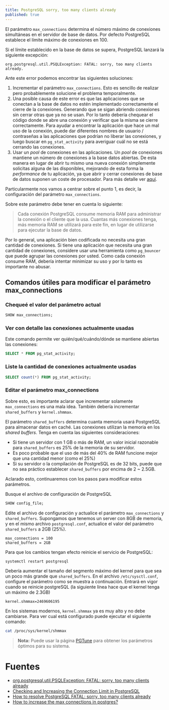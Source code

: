 ```yaml
---
title: PostgreSQL sorry, too many clients already
published: true
---
```


El parámetro ```max_connections``` determina el número máximo de conexiones simultáneas en el servidor de base de datos. Por defecto PostgreSQL establece el límite máximo de conexiones en 100. 

Si el límite establecido en la base de datos se supera, PostgreSQL lanzará la siguiente excepción:

```
org.postgresql.util.PSQLException: FATAL: sorry, too many clients already.
```

Ante este error podemos encontrar las siguientes soluciones:

1. Incrementar el parámetro ```max_connections```. Esto es sencillo de realizar pero probablemente solucione el problema temporalmente.
2. Una posible causa de este error es que las aplicaciones que se conectan a la base de datos no estén implementado correctamente el cierre de la conexiones. Generando que se sigan abriendo conexiones sin cerrar otras que ya no se usan. Por lo tanto debería chequear el código donde se abre una conexión y verificar que la misma se cierre correctamente. Para ayudar a encontrar la aplicación que hace un mal uso de la conexión, puede dar diferentes nombres de usuario / contraseñas a las aplicaciones que podrían no liberar las conexiones, y luego buscar en ```pg_stat_activity``` para averiguar cuál no se está cerrando las conexiones. 
3. Usar un *pool* de conexiones en las aplicaciones. Un *pool* de conexiones mantiene un número de conexiones a la base datos abiertas. De esta manera en lugar de abrir tu mismo una nueva conexión simplemente solicitas alguna de las disponibles, mejorando de esta forma la *performance* de tu aplicación, ya que abrir y cerrar conexiones de base de datos suponen un coste de procesador. Para más detalle ver [aquí](/Connections-pool).

Particularmente nos vamos a centrar sobre el punto 1, es decir, la configuración del parámetro ```max_connections```.

Sobre este parámetro debe tener en cuenta lo siguiente:

> Cada conexión PostgreSQL consume memoria RAM para administrar la conexión o el cliente que la usa. Cuantas más conexiones tenga, más memoria RAM se utilizará para este fin, en lugar de utilizarse para ejecutar la base de datos.

Por lo general, una aplicación bien codificada no necesita una gran cantidad de conexiones. Si tiene una aplicación que necesita una gran cantidad de conexiones, considere usar una herramienta como ```pg_bouncer``` que puede agrupar las conexiones por usted. Como cada conexión consume RAM, debería intentar minimizar su uso y por lo tanto es importante no abusar. 

## [](#header-2)Comandos útiles para modificar el parámetro max_connections


### [](#header-3)Chequeé el valor del parámetro actual

```sql
SHOW max_connections;
```

### [](#header-3)Ver con detalle las conexiones actualmente usadas

Este comando permite ver quién/qué/cuándo/dónde se mantiene abiertas las conexiones: 

```sql
SELECT * FROM pg_stat_activity;
```

### [](#header-3)Liste la cantidad de conexiones actualmente usadas


```sql
SELECT count(*) FROM pg_stat_activity;
```

### [](#header-3)Editar el parámetro max_connections

Sobre esto, es importante aclarar que incrementar solamente ```max_connections``` es una mala idea. También debería incrementar ```shared_buffers``` y ```kernel.shmmax```.

El parámetro ```shared_buffers``` determina cuanta memoria usará PostgreSQL para almacenar datos en caché. Las conexiones utilizan la memoria en los *shared buffers*.
Tenga en cuenta las siguientes consideraciones:

- Si tiene un servidor con 1 GB o más de RAM, un valor inicial razonable para ```shared_buffers``` es 25% de la memoria de su servidor. 
- Es poco probable que el uso de más del 40% de RAM funcione mejor que una cantidad menor (como el 25%) 
- Si su servidor o la compilación de PostgreSQL es de 32 bits, puede que no sea práctico establecer ```shared_buffers``` por encima de 2 ~ 2.5GB. 

Aclarado esto, continuaremos con los pasos para modificar estos parámetros.

Busque el archivo de configuración de PostgreSQL

```sql
SHOW config_file;
```

Edite el archivo de configuración y actualice el parámetro ```max_connections``` y ```shared_buffers```. Supongamos que tenemos un server con 8GB de memoria, y en el mismo archivo ```postgresql.conf```, actualice el valor del parámetro ```shared_buffers``` a 2GB (25%). 

```
max_connections = 100
shared_buffers = 2GB
```

Para que los cambios tengan efecto reinicie el servicio de PostgreSQL:

```bash
systemctl restart postgresql
```

Debería aumentar el tamaño del segmento máximo del kernel para que sea un poco más grande que ```shared_buffers```. En el archivo ```/etc/sysctl.conf```, configure el parámetro como se muestra a continuación. Entrará en vigor cuando se reinicie postgreSQL (la siguiente línea hace que el kernel tenga un máximo de 2.3GB) 

```
kernel.shmmax=2469606195
```

En los sistemas modernos, ```kernel.shmmax``` ya es muy alto y no debe cambiarse. Para ver cual está configurado puede ejecutar el siguiente comando:

```bash
cat /proc/sys/kernel/shmmax
```

> **Nota:** Puede usar la página [PGTune](https://pgtune.leopard.in.ua/) para obtener los parámetros óptimos para su sistema.

# [](#header-1)Fuentes

- [org.postgresql.util.PSQLException: FATAL: sorry, too many clients already](https://stackoverflow.com/questions/2757549/org-postgresql-util-psqlexception-fatal-sorry-too-many-clients-already)
- [Checking and Increasing the Connection Limit in PostgreSQL](https://dadruid5.com/2017/07/20/checking-and-increasing-the-max-connections-in-postgresql/)
- [How to resolve PostgreSQL FATAL: sorry, too many clients already](https://devcoops.com/resolve-sorry-too-many-clients-postgres-issue/)
- [How to increase the max connections in postgres?](https://stackoverflow.com/questions/30778015/how-to-increase-the-max-connections-in-postgres)